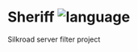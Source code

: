 # Sheriff ![language](https://img.shields.io/badge/language-csharp-orange.svg?longCache=true)
Silkroad server filter project 